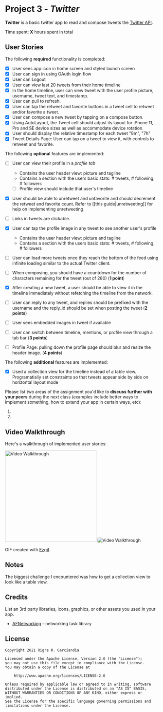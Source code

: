 # Project 3 - *Twitter*

**Twitter** is a basic twitter app to read and compose tweets the [Twitter API](https://apps.twitter.com/).

Time spent: **X** hours spent in total

## User Stories

The following **required** functionality is completed:

- [x] User sees app icon in home screen and styled launch screen
- [x] User can sign in using OAuth login flow
- [x] User can Logout
- [x] User can view last 20 tweets from their home timeline
- [x] In the home timeline, user can view tweet with the user profile picture, username, tweet text, and timestamp.
- [x] User can pull to refresh.
- [x] User can tap the retweet and favorite buttons in a tweet cell to retweet and/or favorite a tweet.
- [x] User can compose a new tweet by tapping on a compose button.
- [x] Using AutoLayout, the Tweet cell should adjust its layout for iPhone 11, Pro and SE device sizes as well as accommodate device rotation.
- [x] User should display the relative timestamp for each tweet "8m", "7h"
- [x] Tweet Details Page: User can tap on a tweet to view it, with controls to retweet and favorite.

The following **optional** features are implemented:

- [ ] User can view their profile in a *profile tab*
  - Contains the user header view: picture and tagline
  - Contains a section with the users basic stats: # tweets, # following, # followers
  - [ ] Profile view should include that user's timeline
- [x] User should be able to unretweet and unfavorite and should decrement the retweet and favorite count. Refer to [[this guide|unretweeting]] for help on implementing unretweeting.
- [ ] Links in tweets are clickable.
- [x] User can tap the profile image in any tweet to see another user's profile
  - Contains the user header view: picture and tagline
  - Contains a section with the users basic stats: # tweets, # following, # followers
- [ ] User can load more tweets once they reach the bottom of the feed using infinite loading similar to the actual Twitter client.
- [ ] When composing, you should have a countdown for the number of characters remaining for the tweet (out of 280) (**1 point**)
- [x] After creating a new tweet, a user should be able to view it in the timeline immediately without refetching the timeline from the network.
- [ ] User can reply to any tweet, and replies should be prefixed with the username and the reply_id should be set when posting the tweet (**2 points**)
- [ ] User sees embedded images in tweet if available
- [ ] User can switch between timeline, mentions, or profile view through a tab bar (**3 points**)
- [ ] Profile Page: pulling down the profile page should blur and resize the header image. (**4 points**)


The following **additional** features are implemented:

- [x] Used a collection view for the timeline instead of a table view. Programatially set constraints so that tweets appear side by side on horizontal layout mode

Please list two areas of the assignment you'd like to **discuss further with your peers** during the next class (examples include better ways to implement something, how to extend your app in certain ways, etc):

1.
2.

## Video Walkthrough

Here's a walkthrough of implemented user stories:

<img src='https://github.com/rigrergl/twitter/blob/master/main_demo.gif' width='300' alt='Video Walkthrough' />
<img src='https://github.com/rigrergl/twitter/blob/master/collection_view_horizontal_demo.gif' width='' alt='Video Walkthrough' />

GIF created with [Ezgif](https://ezgif.com/maker).

## Notes

The biggest challenge I encountered was how to get a collection view to look like a table view.

## Credits

List an 3rd party libraries, icons, graphics, or other assets you used in your app.

- [AFNetworking](https://github.com/AFNetworking/AFNetworking) - networking task library

## License

    Copyright 2021 Rigre R. Garciandia

    Licensed under the Apache License, Version 2.0 (the "License");
    you may not use this file except in compliance with the License.
    You may obtain a copy of the License at

        http://www.apache.org/licenses/LICENSE-2.0

    Unless required by applicable law or agreed to in writing, software
    distributed under the License is distributed on an "AS IS" BASIS,
    WITHOUT WARRANTIES OR CONDITIONS OF ANY KIND, either express or implied.
    See the License for the specific language governing permissions and
    limitations under the License.
